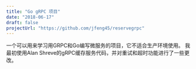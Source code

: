 ```yaml
---
title: "Go gRPC 项目"
date: "2018-06-17"
draft: false
projectUrl: "https://github.com/jfeng45/reservegrpc"
---
```


一个可以用来学习用GRPC和Go编写微服务的项目，它不适合生产环境使用。 我最初使用Alan Shreve的gRPC缓存服务代码，并对重试和超时功能进行了一些更改。
<!--more-->
